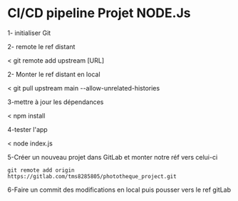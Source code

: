 # CI/CD pipeline Projet NODE.Js

1- initialiser Git

2- remote le ref distant

< git remote add upstream [URL]

2- Monter le ref distant en local

< git pull upstream main --allow-unrelated-histories

3-mettre à jour les dépendances 

< npm install

4-tester l'app 

< node index.js

5-Créer un nouveau projet dans GitLab et monter notre réf vers celui-ci

```
git remote add origin https://gitlab.com/tms8285805/phototheque_project.git
```

6-Faire un commit des modifications en local puis pousser vers le ref gitLab
